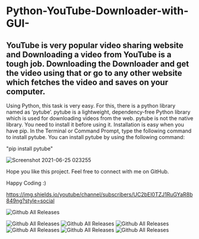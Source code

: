 # Python-YouTube-Downloader-with-GUI-
## YouTube is very popular video sharing website and Downloading a video from YouTube is a tough job. Downloading the Downloader and get the video using that or go to any other website which fetches the video and saves on your computer. 
Using Python, this task is very easy. For this, there is a python library named as ‘pytube’. pytube is a lightweight, dependency-free Python library which is used for downloading videos from the web.
pytube is not the native library. You need to install it before using it. Installation is easy when you have pip. In the Terminal or Command Prompt, type the following command to install pytube.
You can install pytube by using the following command:

"pip install pytube"

![Screenshot 2021-06-25 023255](https://user-images.githubusercontent.com/63748662/123344997-bf1dad00-d55d-11eb-9839-311a1ae659df.png)


Hope you like this project. Feel free to connect with me on GitHub.

Happy Coding :)

https://img.shields.io/youtube/channel/subscribers/UC2bEl0TZJ1RuGYaR8b849ng?style=social

![Github All Releases](https://img.shields.io/youtube/channel/subscribers/UC2bEl0TZJ1RuGYaR8b849ng?style=social)

![Github All Releases](https://img.shields.io/badge/Open%20Source-%20%E2%9D%A4%EF%B8%8F-red)
![Github All Releases](https://img.shields.io/github/issues/ShahzebAli123/Python-YouTube-Downloader-with-GUI-)
![Github All Releases](https://img.shields.io/badge/-Open%20Source%20%20%20%20%20%20%E2%9D%A4%EF%B8%8F-red)
![Github All Releases](https://img.shields.io/badge/made%20by-Shahzeb%20Ali-blue)
![Github All Releases](https://img.shields.io/github/downloads/ShahzebAli123/Python-YouTube-Downloader-with-GUI-/total)
![Github All Releases](https://img.shields.io/github/followers/ShahzebAli123?style=social)
